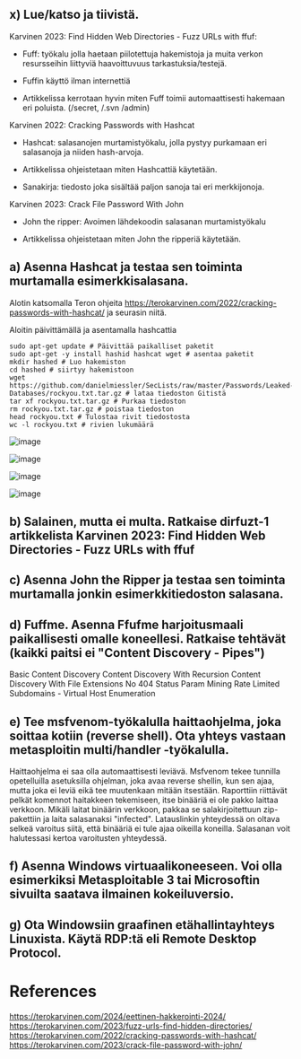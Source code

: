 ## x) Lue/katso ja tiivistä.


Karvinen 2023: Find Hidden Web Directories - Fuzz URLs with ffuf:

- Fuff: työkalu jolla haetaan piilotettuja hakemistoja ja muita verkon resursseihin liittyviä haavoittuvuus tarkastuksia/testejä.

- Fuffin käyttö ilman internettiä

- Artikkelissa kerrotaan hyvin miten Fuff toimii automaattisesti hakemaan eri poluista. (/secret, /.svn /admin)


Karvinen 2022: Cracking Passwords with Hashcat

- Hashcat: salasanojen murtamistyökalu, jolla pystyy purkamaan eri salasanoja ja niiden hash-arvoja.

- Artikkelissa ohjeistetaan miten Hashcattiä käytetään.

- Sanakirja: tiedosto joka sisältää paljon sanoja tai eri merkkijonoja.


Karvinen 2023: Crack File Password With John

- John the ripper: Avoimen lähdekoodin salasanan murtamistyökalu

- Artikkelissa ohjeistetaan miten John the ripperiä käytetään.


## a) Asenna Hashcat ja testaa sen toiminta murtamalla esimerkkisalasana.

Alotin katsomalla Teron ohjeita https://terokarvinen.com/2022/cracking-passwords-with-hashcat/ ja seurasin niitä.

Aloitin päivittämällä ja asentamalla hashcattia


    sudo apt-get update # Päivittää paikalliset paketit
    sudo apt-get -y install hashid hashcat wget # asentaa paketit
    mkdir hashed # Luo hakemiston
    cd hashed # siirtyy hakemistoon
    wget https://github.com/danielmiessler/SecLists/raw/master/Passwords/Leaked-Databases/rockyou.txt.tar.gz # lataa tiedoston Gitistä 
    tar xf rockyou.txt.tar.gz # Purkaa tiedoston
    rm rockyou.txt.tar.gz # poistaa tiedoston
    head rockyou.txt # Tulostaa rivit tiedostosta 
    wc -l rockyou.txt # rivien lukumäärä

![image](https://github.com/SakuKarp/Tunkeutumistestaus/assets/148875105/5d832ee9-69d1-4849-ae38-7af1143853a7)

![image](https://github.com/SakuKarp/Tunkeutumistestaus/assets/148875105/8cbe9eb1-ec38-4724-bed8-e64f7c69545c)

![image](https://github.com/SakuKarp/Tunkeutumistestaus/assets/148875105/422e0893-8b5a-4d15-b706-2133cfed5314)

![image](https://github.com/SakuKarp/Tunkeutumistestaus/assets/148875105/6e215806-6f1b-47b9-8621-fc58c9466267)





  
## b) Salainen, mutta ei multa. Ratkaise dirfuzt-1 artikkelista Karvinen 2023: Find Hidden Web Directories - Fuzz URLs with ffuf

## c) Asenna John the Ripper ja testaa sen toiminta murtamalla jonkin esimerkkitiedoston salasana.
  
## d) Fuffme. Asenna Ffufme harjoitusmaali paikallisesti omalle koneellesi. Ratkaise tehtävät (kaikki paitsi ei "Content Discovery - Pipes")
Basic Content Discovery
Content Discovery With Recursion
Content Discovery With File Extensions
No 404 Status
Param Mining
Rate Limited
Subdomains - Virtual Host Enumeration


## e) Tee msfvenom-työkalulla haittaohjelma, joka soittaa kotiin (reverse shell). Ota yhteys vastaan metasploitin multi/handler -työkalulla.
Haittaohjelma ei saa olla automaattisesti leviävä. Msfvenom tekee tunnilla opetelluilla asetuksilla ohjelman, joka avaa reverse shellin, kun sen ajaa, mutta joka ei leviä eikä tee muutenkaan mitään itsestään.
Raporttiin riittävät pelkät komennot haitakkeen tekemiseen, itse binääriä ei ole pakko laittaa verkkoon. Mikäli laitat binäärin verkkoon, pakkaa se salakirjoitettuun zip-pakettiin ja laita salasanaksi "infected". 
Latauslinkin yhteydessä on oltava selkeä varoitus siitä, että binääriä ei tule ajaa oikeilla koneilla. Salasanan voit halutessasi kertoa varoitusten yhteydessä.

## f) Asenna Windows virtuaalikoneeseen. Voi olla esimerkiksi Metasploitable 3 tai Microsoftin sivuilta saatava ilmainen kokeiluversio.

## g) Ota Windowsiin graafinen etähallintayhteys Linuxista. Käytä RDP:tä eli Remote Desktop Protocol.

# References
https://terokarvinen.com/2024/eettinen-hakkerointi-2024/
https://terokarvinen.com/2023/fuzz-urls-find-hidden-directories/
https://terokarvinen.com/2022/cracking-passwords-with-hashcat/
https://terokarvinen.com/2023/crack-file-password-with-john/
